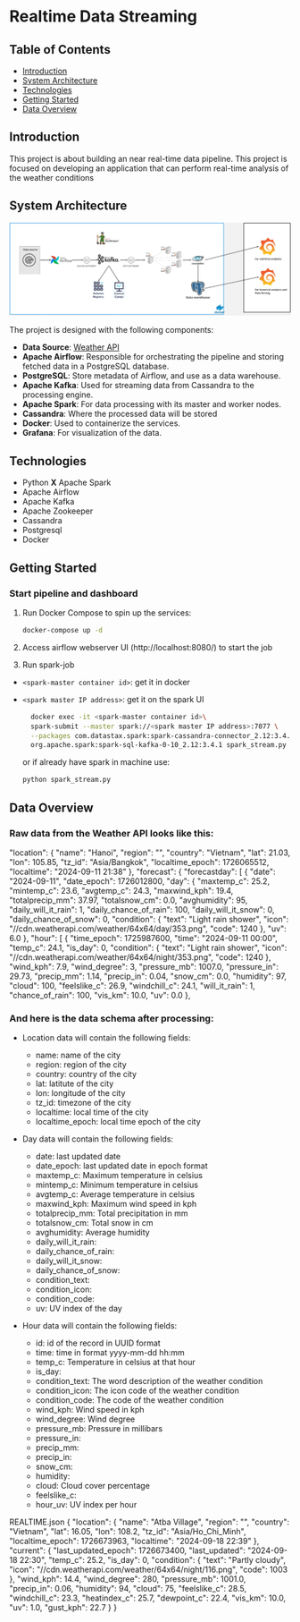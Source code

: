 # Realtime Data Streaming

## Table of Contents
- [Introduction](#introduction)
- [System Architecture](#system-architecture)
- [Technologies](#technologies)
- [Getting Started](#getting-started)
- [Data Overview](#data-overview)

## Introduction

This project is about building an near real-time data pipeline. This project is focused on developing an application that can perform real-time analysis of the weather conditions
## System Architecture

![System Architecture](images/system_architecture.jpg)

The project is designed with the following components:

- **Data Source**: [Weather API](https://www.weatherapi.com/)
- **Apache Airflow**: Responsible for orchestrating the pipeline and storing fetched data in a PostgreSQL database.
- **PostgreSQL**: Store metadata of Airflow, and use as a data warehouse.
- **Apache Kafka**: Used for streaming data from Cassandra to the processing engine.
- **Apache Spark**: For data processing with its master and worker nodes.
- **Cassandra**:  Where the processed data will be stored
- **Docker**: Used to containerize the services.
- **Grafana**: For visualization of the data.


## Technologies
- Python **X** Apache Spark
- Apache Airflow
- Apache Kafka
- Apache Zookeeper
- Cassandra
- Postgresql
- Docker


## Getting Started

### Start pipeline and dashboard

1. Run Docker Compose to spin up the services:
    ```bash
    docker-compose up -d
    ```

2. Access airflow webserver UI (http://localhost:8080/) to start the job


3. Run spark-job
  - `<spark-master container id>`: get it in docker
  - `<spark master IP address>`: get it on the spark UI

    ```bash
      docker exec -it <spark-master container id>\
      spark-submit --master spark://<spark master IP address>:7077 \
      --packages com.datastax.spark:spark-cassandra-connector_2.12:3.4.1,\
      org.apache.spark:spark-sql-kafka-0-10_2.12:3.4.1 spark_stream.py
    ```

    or if already have spark in machine use:

    ```bash
    python spark_stream.py
    ```

  ## Data Overview

### Raw data from the Weather API looks like this:

"location": {
        "name": "Hanoi",
        "region": "",
        "country": "Vietnam",
        "lat": 21.03,
        "lon": 105.85,
        "tz_id": "Asia/Bangkok",
        "localtime_epoch": 1726065512,
        "localtime": "2024-09-11 21:38"
    },
    "forecast": {
        "forecastday": [
            {
                "date": "2024-09-11",
                "date_epoch": 1726012800,
                "day": {
                    "maxtemp_c": 25.2,
                    "mintemp_c": 23.6,
                    "avgtemp_c": 24.3,
                    "maxwind_kph": 19.4,
                    "totalprecip_mm": 37.97,
                    "totalsnow_cm": 0.0,
                    "avghumidity": 95,
                    "daily_will_it_rain": 1,
                    "daily_chance_of_rain": 100,
                    "daily_will_it_snow": 0,
                    "daily_chance_of_snow": 0,
                    "condition": {
                        "text": "Light rain shower",
                        "icon": "//cdn.weatherapi.com/weather/64x64/day/353.png",
                        "code": 1240
                    },
                    "uv": 6.0
                },
                "hour": [
                    {
                        "time_epoch": 1725987600,
                        "time": "2024-09-11 00:00",
                        "temp_c": 24.1,
                        "is_day": 0,
                        "condition": {
                            "text": "Light rain shower",
                            "icon": "//cdn.weatherapi.com/weather/64x64/night/353.png",
                            "code": 1240
                        },
                        "wind_kph": 7.9,
                        "wind_degree": 3,
                        "pressure_mb": 1007.0,
                        "pressure_in": 29.73,
                        "precip_mm": 1.14,
                        "precip_in": 0.04,
                        "snow_cm": 0.0,
                        "humidity": 97,
                        "cloud": 100,
                        "feelslike_c": 26.9,
                        "windchill_c": 24.1,
                        "will_it_rain": 1,
                        "chance_of_rain": 100,
                        "vis_km": 10.0,
                        "uv": 0.0
                    },

### And here is the data schema after processing:

- Location data will contain the following fields:
    - name: name of the city
    - region: region of the city
    - country: country of the city
    - lat: latitute of the city
    - lon: longitude of the city
    - tz_id: timezone of the city
    - localtime: local time of the city
    - localtime_epoch: local time epoch of the city

- Day data will contain the following fields:
    - date: last updated date
    - date_epoch: last updated date in epoch format
    - maxtemp_c: Maximum temperature in celsius
    - mintemp_c: Minimum temperature in celsius
    - avgtemp_c: Average temperature in celsius
    - maxwind_kph: Maximum wind speed in kph
    - totalprecip_mm: Total precipitation in mm
    - totalsnow_cm: Total snow in cm
    - avghumidity: Average humidity
    - daily_will_it_rain:
    - daily_chance_of_rain:
    - daily_will_it_snow:
    - daily_chance_of_snow:
    - condition_text:
    - condition_icon:
    - condition_code:
    - uv: UV index of the day


- Hour data will contain the following fields:
    - id: id of the record in UUID format
    - time: time in format yyyy-mm-dd hh:mm
    - temp_c: Temperature in celsius at that hour
    - is_day:
    - condition_text: The word description of the weather condition
    - condition_icon: The icon code of the weather condition
    - condition_code: The code of the weather condition
    - wind_kph: Wind speed in kph
    - wind_degree: Wind degree
    - pressure_mb: Pressure in millibars
    - pressure_in:
    - precip_mm:
    - precip_in:
    - snow_cm:
    - humidity:
    - cloud: Cloud cover percentage
    - feelslike_c:
    - hour_uv: UV index per hour

REALTIME.json
{
    "location": {
        "name": "Atba Village",
        "region": "",
        "country": "Vietnam",
        "lat": 16.05,
        "lon": 108.2,
        "tz_id": "Asia/Ho_Chi_Minh",
        "localtime_epoch": 1726673963,
        "localtime": "2024-09-18 22:39"
    },
    "current": {
        "last_updated_epoch": 1726673400,
        "last_updated": "2024-09-18 22:30",
        "temp_c": 25.2,
        "is_day": 0,
        "condition": {
            "text": "Partly cloudy",
            "icon": "//cdn.weatherapi.com/weather/64x64/night/116.png",
            "code": 1003
        },
        "wind_kph": 14.4,
        "wind_degree": 280,
        "pressure_mb": 1001.0,
        "precip_in": 0.06,
        "humidity": 94,
        "cloud": 75,
        "feelslike_c": 28.5,
        "windchill_c": 23.3,
        "heatindex_c": 25.7,
        "dewpoint_c": 22.4,
        "vis_km": 10.0,
        "uv": 1.0,
        "gust_kph": 22.7
    }
}
